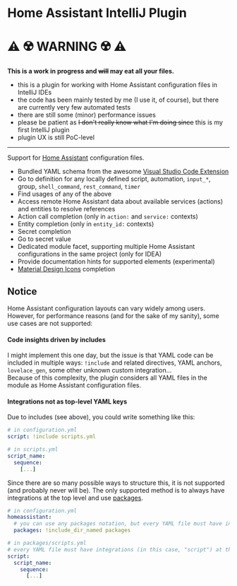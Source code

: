 # Home Assistant IntelliJ Plugin

# :warning: :radioactive: WARNING :radioactive: :warning:

**This is a work in progress and ~~will~~ may eat all your files.**

* this is a plugin for working with Home Assistant configuration files in IntelliJ IDEs
* the code has been mainly tested by me (I use it, of course), but there are currently very few automated tests
* there are still some (minor) performance issues
* please be patient as ~~I don't really know what I'm doing since~~ this is my first IntelliJ plugin
* plugin UX is still PoC-level

---

<!-- Plugin description -->
Support for [Home Assistant](https://www.home-assistant.io/) configuration files.

* Bundled YAML schema from the awesome [Visual Studio Code Extension](https://github.com/keesschollaart81/vscode-home-assistant/)
* Go to definition for any locally defined script, automation, `input_*`, group, `shell_command`, `rest_command`, `timer`
* Find usages of any of the above
* Access remote Home Assistant data about available services (actions) and entities to resolve references
* Action call completion (only in `action:` and `service:` contexts)
* Entity completion (only in `entity_id:` contexts)
* Secret completion
* Go to secret value
* Dedicated module facet, supporting multiple Home Assistant configurations in the same project (only for IDEA)
* Provide documentation hints for supported elements (experimental)
* [Material Design Icons](https://materialdesignicons.com/) completion

<!-- Plugin description end -->

## Notice

Home Assistant configuration layouts can vary widely among users. However, for performance reasons (and for the sake of
my sanity), some use cases are not supported:

#### Code insights driven by includes

I might implement this one day, but the issue is that YAML code can be included in multiple ways:
`!include` and related directives, YAML anchors, `lovelace_gen`, some other unknown custom integration...  
Because of this complexity, the plugin considers all YAML files in the module as Home Assistant configuration files.

#### Integrations not as top-level YAML keys

Due to includes (see above), you could write something like this:

```yaml
# in configuration.yml
script: !include scripts.yml
```

```yaml
# in scripts.yml
script_name:
  sequence:
    [...]
```

Since there are so many possible ways to structure this, it is not supported (and probably never will be).
The only supported method is to always have integrations at the top level and use
[packages](https://www.home-assistant.io/docs/configuration/packages/).

```yaml
# in configuration.yml
homeassistant:
  # you can use any packages notation, but every YAML file must have integrations at the top level.
  packages: !include_dir_named packages
```

```yaml
# in packages/scripts.yml
# every YAML file must have integrations (in this case, "script") at the top level.
script:
  script_name:
    sequence:
      [...]
```
